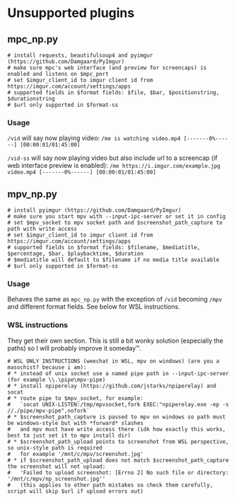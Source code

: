 # Unsupported plugins

## mpc_np.py
```
# install requests, beautifulsoup4 and pyimgur (https://github.com/Damgaard/PyImgur)
# make sure mpc's web interface (and preview for screencaps) is enabled and listens on $mpc_port
# set $imgur_client_id to imgur client id from https://imgur.com/account/settings/apps
# supported fields in $format fields: $file, $bar, $positionstring, $durationstring
# $url only supported in $format-ss  
```
### Usage
`/vid` will say now playing video: `/me is watching video.mp4 [-------0%------] [00:00:01/01:45:00]`

`/vid-ss` will say now playing video but also include url to a screencap (if web interface preview is enabled): `/me https://i.imgur.com/example.jpg video.mp4 [-------0%------] [00:00:01/01:45:00]`

## mpv_np.py
```
# install pyimgur (https://github.com/Damgaard/PyImgur)
# make sure you start mpv with --input-ipc-server or set it in config
# set $mpv_socket to mpv socket path and $screenshot_path_capture to path with write access
# set $imgur_client_id to imgur client id from https://imgur.com/account/settings/apps
# supported fields in $format fields: $filename, $mediatitle, $percentage, $bar, $playbacktime, $duration
# $mediatitle will default to $filename if no media title available
# $url only supported in $format-ss
```
### Usage
Behaves the same as `mpc_np.py` with the exception of `/vid` becoming `/mpv` and different format fields. See below for WSL instructions.
### WSL instructions
They get their own section. This is still a bit wonky solution (especially the paths) so I will probably improve it someday™.
```
# WSL ONLY INSTRUCTIONS (weechat in WSL, mpv on windows) (are you a masochist? because i am):
# * instead of unix socket use a named pipe path in --input-ipc-server (for example \\.\pipe\mpv-pipe)
# * install npiperelay (https://github.com/jstarks/npiperelay) and socat
# * route pipe to $mpv_socket, for example:
#   `socat UNIX-LISTEN:/tmp/mpvsocket,fork EXEC:"npiperelay.exe -ep -s //./pipe/mpv-pipe",nofork`
# * $screenshot_path_capture is passed to mpv on windows so path must be windows-style but with *forward* slashes
#   and mpv must have write access there (idk how exactly this works, best to just set it to mpv install dir)
# * $screenshot_path_upload points to screenshot from WSL perspective, so unix-style path is required
#   for example '/mnt/c/mpv/screenshot.jpg'
# * if $screenshot_path_upload does not match $screenshot_path_capture the screenshot will not upload:
#   'Failed to upload screenshot: [Errno 2] No such file or directory: '/mnt/c/mpv/np_screenshot.jpg''
#   (this applies to other path mistakes so check them carefully, script will skip $url if upload errors out)
```
